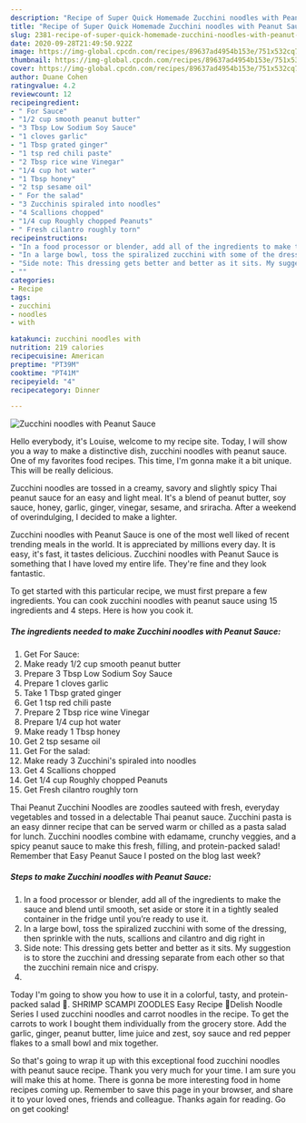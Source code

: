 ```yaml
---
description: "Recipe of Super Quick Homemade Zucchini noodles with Peanut Sauce"
title: "Recipe of Super Quick Homemade Zucchini noodles with Peanut Sauce"
slug: 2381-recipe-of-super-quick-homemade-zucchini-noodles-with-peanut-sauce
date: 2020-09-28T21:49:50.922Z
image: https://img-global.cpcdn.com/recipes/89637ad4954b153e/751x532cq70/zucchini-noodles-with-peanut-sauce-recipe-main-photo.jpg
thumbnail: https://img-global.cpcdn.com/recipes/89637ad4954b153e/751x532cq70/zucchini-noodles-with-peanut-sauce-recipe-main-photo.jpg
cover: https://img-global.cpcdn.com/recipes/89637ad4954b153e/751x532cq70/zucchini-noodles-with-peanut-sauce-recipe-main-photo.jpg
author: Duane Cohen
ratingvalue: 4.2
reviewcount: 12
recipeingredient:
- " For Sauce"
- "1/2 cup smooth peanut butter"
- "3 Tbsp Low Sodium Soy Sauce"
- "1 cloves garlic"
- "1 Tbsp grated ginger"
- "1 tsp red chili paste"
- "2 Tbsp rice wine Vinegar"
- "1/4 cup hot water"
- "1 Tbsp honey"
- "2 tsp sesame oil"
- " For the salad"
- "3 Zucchinis spiraled into noodles"
- "4 Scallions chopped"
- "1/4 cup Roughly chopped Peanuts"
- " Fresh cilantro roughly torn"
recipeinstructions:
- "In a food processor or blender, add all of the ingredients to make the sauce and blend until smooth, set aside or store it in a tightly sealed container in the fridge until you’re ready to use it."
- "In a large bowl, toss the spiralized zucchini with some of the dressing, then sprinkle with the nuts, scallions and cilantro and dig right in"
- "Side note: This dressing gets better and better as it sits. My suggestion is to store the zucchini and dressing separate from each other so that the zucchini remain nice and crispy."
- ""
categories:
- Recipe
tags:
- zucchini
- noodles
- with

katakunci: zucchini noodles with 
nutrition: 219 calories
recipecuisine: American
preptime: "PT39M"
cooktime: "PT41M"
recipeyield: "4"
recipecategory: Dinner

---
```



![Zucchini noodles with Peanut Sauce](https://img-global.cpcdn.com/recipes/89637ad4954b153e/751x532cq70/zucchini-noodles-with-peanut-sauce-recipe-main-photo.jpg)

Hello everybody, it's Louise, welcome to my recipe site. Today, I will show you a way to make a distinctive dish, zucchini noodles with peanut sauce. One of my favorites food recipes. This time, I'm gonna make it a bit unique. This will be really delicious.

Zucchini noodles are tossed in a creamy, savory and slightly spicy Thai peanut sauce for an easy and light meal. It&#39;s a blend of peanut butter, soy sauce, honey, garlic, ginger, vinegar, sesame, and sriracha. After a weekend of overindulging, I decided to make a lighter.

Zucchini noodles with Peanut Sauce is one of the most well liked of recent trending meals in the world. It is appreciated by millions every day. It is easy, it's fast, it tastes delicious. Zucchini noodles with Peanut Sauce is something that I have loved my entire life. They're fine and they look fantastic.


To get started with this particular recipe, we must first prepare a few ingredients. You can cook zucchini noodles with peanut sauce using 15 ingredients and 4 steps. Here is how you cook it.

<!--inarticleads1-->

##### The ingredients needed to make Zucchini noodles with Peanut Sauce:

1. Get  For Sauce:
1. Make ready 1/2 cup smooth peanut butter
1. Prepare 3 Tbsp Low Sodium Soy Sauce
1. Prepare 1 cloves garlic
1. Take 1 Tbsp grated ginger
1. Get 1 tsp red chili paste
1. Prepare 2 Tbsp rice wine Vinegar
1. Prepare 1/4 cup hot water
1. Make ready 1 Tbsp honey
1. Get 2 tsp sesame oil
1. Get  For the salad:
1. Make ready 3 Zucchini&#39;s spiraled into noodles
1. Get 4 Scallions chopped
1. Get 1/4 cup Roughly chopped Peanuts
1. Get  Fresh cilantro roughly torn


Thai Peanut Zucchini Noodles are zoodles sauteed with fresh, everyday vegetables and tossed in a delectable Thai peanut sauce. Zucchini pasta is an easy dinner recipe that can be served warm or chilled as a pasta salad for lunch. Zucchini noodles combine with edamame, crunchy veggies, and a spicy peanut sauce to make this fresh, filling, and protein-packed salad! Remember that Easy Peanut Sauce I posted on the blog last week? 

<!--inarticleads2-->

##### Steps to make Zucchini noodles with Peanut Sauce:

1. In a food processor or blender, add all of the ingredients to make the sauce and blend until smooth, set aside or store it in a tightly sealed container in the fridge until you’re ready to use it.
1. In a large bowl, toss the spiralized zucchini with some of the dressing, then sprinkle with the nuts, scallions and cilantro and dig right in
1. Side note: This dressing gets better and better as it sits. My suggestion is to store the zucchini and dressing separate from each other so that the zucchini remain nice and crispy.
1. 


Today I&#39;m going to show you how to use it in a colorful, tasty, and protein-packed salad 🙂. SHRIMP SCAMPI ZOODLES Easy Recipe 🍜Delish Noodle Series I used zucchini noodles and carrot noodles in the recipe. To get the carrots to work I bought them individually from the grocery store. Add the garlic, ginger, peanut butter, lime juice and zest, soy sauce and red pepper flakes to a small bowl and mix together. 

So that's going to wrap it up with this exceptional food zucchini noodles with peanut sauce recipe. Thank you very much for your time. I am sure you will make this at home. There is gonna be more interesting food in home recipes coming up. Remember to save this page in your browser, and share it to your loved ones, friends and colleague. Thanks again for reading. Go on get cooking!
